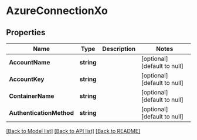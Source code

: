 # AzureConnectionXo

## Properties
Name | Type | Description | Notes
------------ | ------------- | ------------- | -------------
**AccountName** | **string** |  | [optional] [default to null]
**AccountKey** | **string** |  | [optional] [default to null]
**ContainerName** | **string** |  | [optional] [default to null]
**AuthenticationMethod** | **string** |  | [optional] [default to null]

[[Back to Model list]](../README.md#documentation-for-models) [[Back to API list]](../README.md#documentation-for-api-endpoints) [[Back to README]](../README.md)

